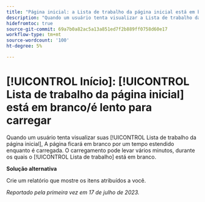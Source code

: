 ```yaml
---
title: "Página inicial: a Lista de trabalho da página inicial está em branco/é lenta para carregar"
description: "Quando um usuário tenta visualizar a Lista de trabalho da página inicial, a página fica em branco por um tempo estendido enquanto a página é carregada. O carregamento pode levar vários minutos, durante os quais a Lista de trabalho fica em branco."
hidefromtoc: true
source-git-commit: 69a7b0a82ac5a13a851ed7f2b889ff0758d60e17
workflow-type: tm+mt
source-wordcount: '100'
ht-degree: 5%

---
```



# [!UICONTROL Início]: [!UICONTROL Lista de trabalho da página inicial] está em branco/é lento para carregar

Quando um usuário tenta visualizar suas [!UICONTROL Lista de trabalho da página inicial], A página ficará em branco por um tempo estendido enquanto é carregada. O carregamento pode levar vários minutos, durante os quais o [!UICONTROL Lista de trabalho] está em branco.

**Solução alternativa**

Crie um relatório que mostre os itens atribuídos a você.

_Reportado pela primeira vez em 17 de julho de 2023._

